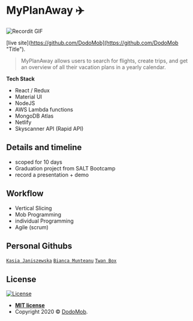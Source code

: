 # MyPlanAway :airplane:

![Recordit GIF](https://thumbs.gfycat.com/DampFirmBorderterrier-size_restricted.gif)

[live site](https://github.com/DodoMob](https://github.com/DodoMob "Title").

> MyPlanAway allows users to search for flights, create  trips, 
> and get an overview of all their vacation plans in a yearly calendar.

**Tech Stack**

- React / Redux
- Material UI
- NodeJS
- AWS Lambda functions
- MongoDB Atlas
- Netlify
- Skyscanner API (Rapid API)

## Details and timeline

- scoped for 10 days
- Graduation project from SALT Bootcamp
- record a presentation + demo 


## Workflow

- Vertical Slicing
- Mob Programming 
- individual Programming
- Agile (scrum)



## Personal Githubs

<a href="[https://github.com/kappa3-3](https://github.com/kappa3-3)" target="_blank">`Kasia Janiszewska`</a>
<a href="[https://github.com/BiancaMunt](https://github.com/BiancaMunt)" target="_blank">`Bianca Munteanu`</a>
<a href="[[https://github.com/TwanBox](https://github.com/TwanBox)](https://github.com/BiancaMunt)" target="_blank">`Twan Box`</a>

## License

[![License](http://img.shields.io/:license-mit-blue.svg?style=flat-square)](http://badges.mit-license.org)

- **[MIT license](http://opensource.org/licenses/mit-license.php)**
- Copyright 2020 © <a href="[https://github.com/DodoMob](https://github.com/DodoMob)" target="_blank">DodoMob</a>.
